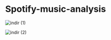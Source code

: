 # Spotify-music-analysis
![indir (1)](https://user-images.githubusercontent.com/97463861/210875803-1092cd74-a8a0-41d8-be25-19d8c36333a4.png)

<fr>

![indir (2)](https://user-images.githubusercontent.com/97463861/210875811-fae35cc0-a069-4c9b-a8b0-34cf9dc27065.png)
